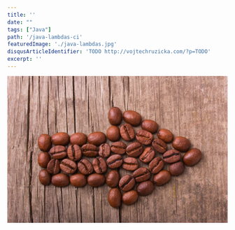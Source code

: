 ```yaml
---
title: ''
date: ""
tags: ["Java"]
path: '/java-lambdas-ci'
featuredImage: './java-lambdas.jpg'
disqusArticleIdentifier: 'TODO http://vojtechruzicka.com/?p=TODO'
excerpt: ''
---
```


![Java Lambdas](./java-lambdas.jpg)
